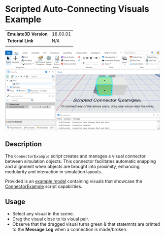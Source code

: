 # Scripted Auto-Connecting Visuals Example
|||
|-|-|
|**Emulate3D Version**|18.00.01|
|**Tutorial Link**|N/A|
|||

![Autoconnection Example Image](autoconnectimage.png)

## Description
The `ConnectorExample` script creates and manages a visual connector between simulation objects. This connector facilitates automatic snapping and alignment when objects are brought into proximity, enhancing modularity and interaction in simulation layouts.

Provided is an [example model](scriptedautoconnect_example.demo3dx/Model.demo3dx) containing visuals that showcase the [ConnectorExample](scriptedautoconnect_example.demo3dx/scripts/ConnectorExample.cs)  script capabilities.

## Usage
- Select any visual in the scene.
- Drag the visual close to its visual pair.
- Observe that the dragged visual turns green & that statemnts are printed to the **Message Log** when a connection is made/broken.